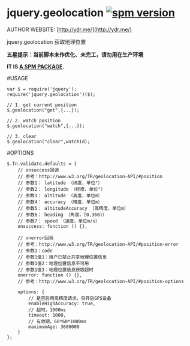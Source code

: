 # jquery.geolocation [![spm version](http://spmjs.io/badge/jquery.geolocation)](http://spmjs.io/package/jquery.geolocation)

AUTHOR WEBSITE: [http://ydr.me/](http://ydr.me/)

jquery.geolocation 获取地理位置

**五星提示：当前脚本未作优化、未完工，请勿用在生产环境**

__IT IS [A SPM PACKAGE](http://spmjs.io/package/jquery.geolocation).__





#USAGE
```
var $ = require('jquery');
require('jquery.geolocation')($);

// 1. get current position
$.geolocation("get",{...});

// 2. watch position
$.geolocation("watch",{...});

// 3. clear
$.geolocation("clear",watchId);
```




#OPTIONS
```
$.fn.validate.defaults = {
    // onsuccess回调
    // 参考：http://www.w3.org/TR/geolocation-API/#position
    // 参数1： latitude （纬度，单位°）
    // 参数2： longitude （经度，单位°）
    // 参数3： altitude （高度，单位m）
    // 参数4： accuracy （精度，单位m）
    // 参数5： altitudeAccuracy （高精度，单位m）
    // 参数6： heading （角度，[0,360)）
    // 参数7： speed （速度，单位m/s）
    onsuccess: function () {},

    // onerror回调
    // 参考：http://www.w3.org/TR/geolocation-API/#position-error
    // 参数1：code
    // 参数1值1：用户已禁止共享地理位置信息
    // 参数1值2：地理位置信息不可用
    // 参数1值3：地理位置信息获取超时
    onerror: function () {},
    // 参考：http://www.w3.org/TR/geolocation-API/#position-options
    
    options: {
        // 是否启用高精度请求，将开启GPS设备
        enableHighAccuracy: true,
        // 超时，1000ms
        timeout: 1000,
        // 有效期，60*60*1000ms
        maximumAge: 3600000
    }
};
```
